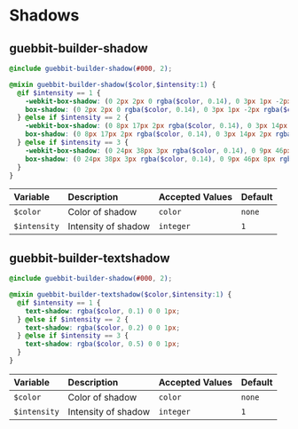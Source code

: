 # Shadows

## guebbit-builder-shadow

```scss
@include guebbit-builder-shadow(#000, 2);
```

```scss
@mixin guebbit-builder-shadow($color,$intensity:1) {
  @if $intensity == 1 {
    -webkit-box-shadow: (0 2px 2px 0 rgba($color, 0.14), 0 3px 1px -2px rgba($color, 0.12), 0 1px 5px 0 rgba($color, 0.2));
    box-shadow: (0 2px 2px 0 rgba($color, 0.14), 0 3px 1px -2px rgba($color, 0.12), 0 1px 5px 0 rgba($color, 0.2));
  } @else if $intensity == 2 {
    -webkit-box-shadow: (0 8px 17px 2px rgba($color, 0.14), 0 3px 14px 2px rgba($color, 0.12), 0 5px 5px -3px rgba($color, 0.2));
    box-shadow: (0 8px 17px 2px rgba($color, 0.14), 0 3px 14px 2px rgba($color, 0.12), 0 5px 5px -3px rgba($color, 0.2));
  } @else if $intensity == 3 {
    -webkit-box-shadow: (0 24px 38px 3px rgba($color, 0.14), 0 9px 46px 8px rgba($color, 0.12), 0 11px 15px -7px rgba($color, 0.2));
    box-shadow: (0 24px 38px 3px rgba($color, 0.14), 0 9px 46px 8px rgba($color, 0.12), 0 11px 15px -7px rgba($color, 0.2));
  }
}
```

| Variable     | Description         | Accepted Values | Default |
|:-------------|:--------------------|:----------------|:--------|
| `$color`     | Color of shadow     | `color`         | `none`  |
| `$intensity` | Intensity of shadow | `integer`       | `1`     |

## guebbit-builder-textshadow

```scss
@include guebbit-builder-shadow(#000, 2);
```

```scss
@mixin guebbit-builder-textshadow($color,$intensity:1) {
  @if $intensity == 1 {
    text-shadow: rgba($color, 0.1) 0 0 1px;
  } @else if $intensity == 2 {
    text-shadow: rgba($color, 0.2) 0 0 1px;
  } @else if $intensity == 3 {
    text-shadow: rgba($color, 0.5) 0 0 1px;
  }
}
```

| Variable     | Description         | Accepted Values | Default |
|:-------------|:--------------------|:----------------|:--------|
| `$color`     | Color of shadow     | `color`         | `none`  |
| `$intensity` | Intensity of shadow | `integer`       | `1`     |
